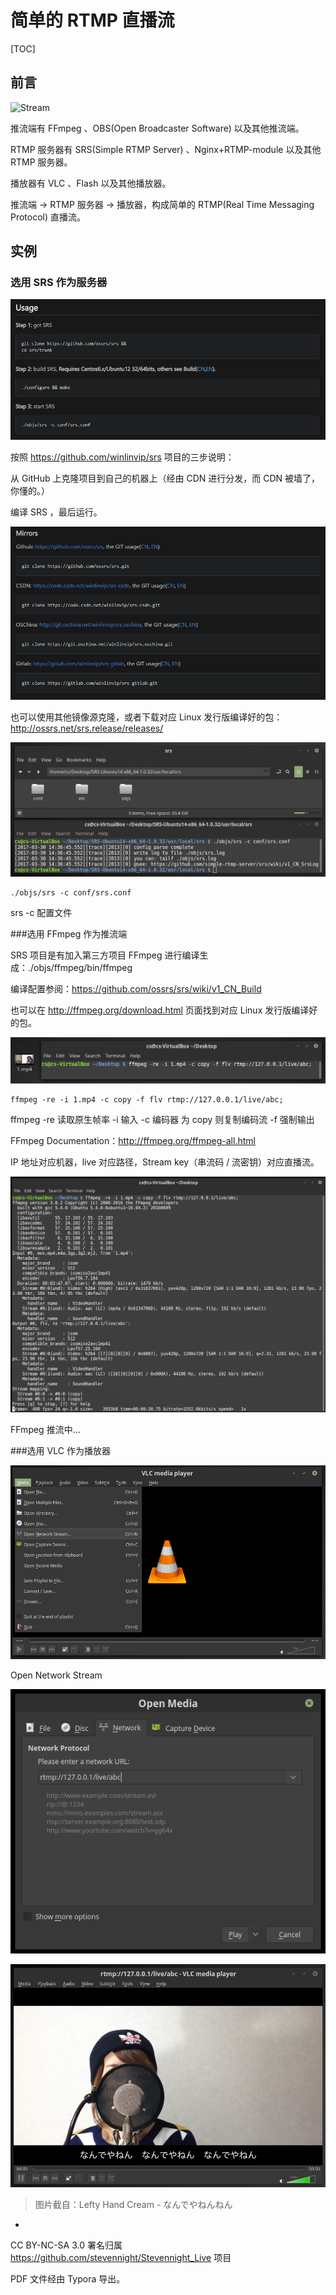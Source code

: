 # 简单的 RTMP 直播流

[TOC]

## 前言

![Stream](Stream.png)

推流端有 FFmpeg 、OBS(Open Broadcaster Software) 以及其他推流端。

RTMP 服务器有 SRS(Simple RTMP Server) 、Nginx+RTMP-module 以及其他 RTMP 服务器。

播放器有 VLC 、Flash 以及其他播放器。

推流端 → RTMP 服务器 → 播放器，构成简单的 RTMP(Real Time Messaging Protocol) 直播流。

## 实例

### 选用 SRS 作为服务器

![snipaste20170330_150656](snipaste20170330_150656.png)

按照 https://github.com/winlinvip/srs 项目的三步说明：

从 GitHub 上克隆项目到自己的机器上（经由 CDN 进行分发，而 CDN 被墙了，你懂的。）

编译 SRS ，最后运行。

![snipaste20170504_173200](snipaste20170504_173200.png)

也可以使用其他镜像源克隆，或者下载对应 Linux 发行版编译好的包：http://ossrs.net/srs.release/releases/

![snipaste20170330_144332](snipaste20170330_144332.png)

```shell
./objs/srs -c conf/srs.conf
```

srs -c 配置文件

###选用 FFmpeg 作为推流端

SRS 项目是有加入第三方项目 FFmpeg 进行编译生成：./objs/ffmpeg/bin/ffmpeg

编译配置参阅：https://github.com/ossrs/srs/wiki/v1_CN_Build

也可以在 http://ffmpeg.org/download.html 页面找到对应 Linux 发行版编译好的包。

![snipaste20170330_150548](snipaste20170330_150548.png)

```shell
ffmpeg -re -i 1.mp4 -c copy -f flv rtmp://127.0.0.1/live/abc;
```

ffmpeg -re 读取原生帧率 -i 输入 -c 编码器 为 copy 则复制编码流 -f 强制输出

FFmpeg Documentation：http://ffmpeg.org/ffmpeg-all.html

IP 地址对应机器，live 对应路径，Stream key（串流码 / 流密钥）对应直播流。

![snipaste20170330_154025](snipaste20170330_154025.png)

FFmpeg 推流中... 

###选用 VLC 作为播放器

![snipaste20170330_154808](snipaste20170330_154808.png)

Open Network Stream

![snipaste20170330_155123](snipaste20170330_155123.png)

![snipaste20170330_163723](snipaste20170330_163723.png)

> 图片截自：Lefty Hand Cream - なんでやねんねん

-

CC BY-NC-SA 3.0 署名归属 https://github.com/stevennight/Stevennight_Live 项目

PDF 文件经由 Typora 导出。

